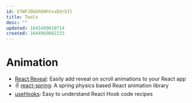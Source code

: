 ```yaml
---
id: EfWFJ0GbhOHhtxxDdrbIl
title: Tools
desc: ""
updated: 1645489010714
created: 1644969082223
---
```


# Animation

- [React Reveal](https://github.com/rnosov/react-reveal): Easily add reveal on scroll animations to your React app
- ✌️ [react-spring](https://github.com/pmndrs/react-spring): A spring physics based React animation library
- [useHooks](https://github.com/uidotdev/usehooks): Easy to understand React Hook code recipes
